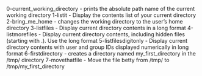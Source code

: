 0-current_working_directory - prints the absolute path name of the current working directory
1-listit - Display the contents list of your current directory
2-bring_me_home - changes the working directory to the user’s home directory
3-listfiles - Display current directory contents in a long format
4-listmorefiles - Display current directory contents, including hidden files (starting with .). Use the long format
5-listfilesdigitonly - Display current directory contents with user and group IDs displayed numerically in long format
6-firstdirectory - creates a directory named my_first_directory in the /tmp/ directory
7-movethatfile - Move the file betty from /tmp/ to /tmp/my_first_directory
